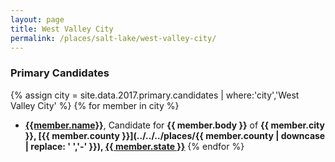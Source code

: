 ```yaml
---
layout: page
title: West Valley City
permalink: /places/salt-lake/west-valley-city/
---
```


### Primary Candidates
{% assign city = site.data.2017.primary.candidates | where:'city','West Valley City' %}
{% for member in city  %}
- <strong>[{{member.name}}](../../../people/{{member.id}})</strong>, Candidate for <strong>{{ member.body }}</strong> of <strong>{{ member.city }}, [{{ member.county }}](../../../places/{{ member.county | downcase | replace: ' ','-' }}), [{{ member.state }}](../../../places)</strong>
{% endfor %}
